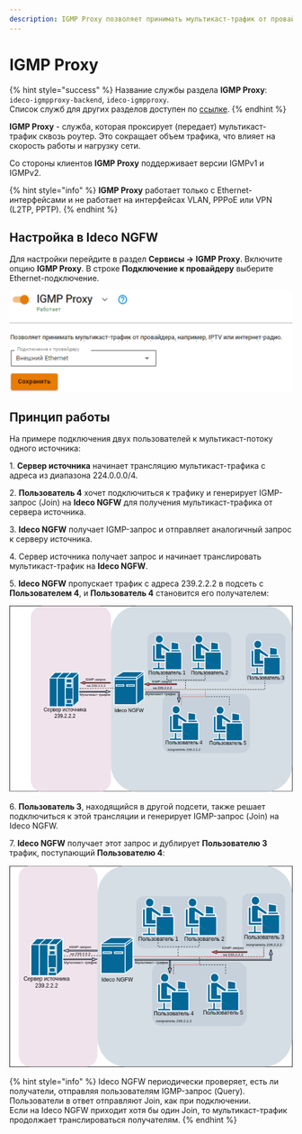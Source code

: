 ```yaml
---
description: IGMP Proxy позволяет принимать мультикаст-трафик от провайдера.
---
```


# IGMP Proxy

{% hint style="success" %}
Название службы раздела **IGMP Proxy**: `ideco-igmpproxy-backend`, `ideco-igmpproxy`. \
Список служб для других разделов доступен по [ссылке](/settings/server-management/terminal/README.md).
{% endhint %}

**IGMP Proxy** - служба, которая проксирует (передает) мультикаст-трафик сквозь роутер. Это сокращает объем трафика, что влияет на скорость работы и нагрузку сети.

Со стороны клиентов **IGMP Proxy** поддерживает версии IGMPv1 и IGMPv2.

{% hint style="info" %}
**IGMP Proxy** работает только с Ethernet-интерфейсами и не работает на интерфейсах VLAN, PPPoE или VPN (L2TP, PPTP).
{% endhint %}

## Настройка в Ideco NGFW

Для настройки перейдите в раздел **Сервисы -> IGMP Proxy**. Включите опцию **IGMP Proxy**. В строке **Подключение к провайдеру** выберите Ethernet-подключение.

![](/.gitbook/assets/igmp-proxy.png)

## Принцип работы

На примере подключения двух пользователей к мультикаст-потоку одного источника:

1\. **Сервер источника** начинает трансляцию мультикаст-трафика с адреса из диапазона 224.0.0.0/4. 

2\. **Пользователь 4** хочет подключиться к трафику и генерирует IGMP-запрос (Join) на **Ideco NGFW** для получения мультикаст-трафика от сервера источника.

3\. **Ideco NGFW** получает IGMP-запрос и отправляет аналогичный запрос к серверу источника.

4\. Сервер источника получает запрос и начинает транслировать мультикаст-трафик на **Ideco NGFW**.

5\. **Ideco NGFW** пропускает трафик с адреса 239.2.2.2 в подсеть с **Пользователем 4**, и **Пользователь 4** становится его получателем:

![](/.gitbook/assets/igmp.png)

6\. **Пользователь 3**, находящийся в другой подсети, также решает подключиться к этой трансляции и генерирует IGMP-запрос (Join) на Ideco NGFW.

7\. **Ideco NGFW** получает этот запрос и дублирует **Пользователю 3** трафик, поступающий **Пользователю 4**:

![](/.gitbook/assets/igmp1.png)

{% hint style="info" %}
Ideco NGFW периодически проверяет, есть ли получатели, отправляя пользователям IGMP-запрос (Query). Пользователи в ответ отправляют Join, как при подключении. \
Если на Ideco NGFW приходит хотя бы один Join, то мультикаст-трафик продолжает транслироваться получателям.
{% endhint %}